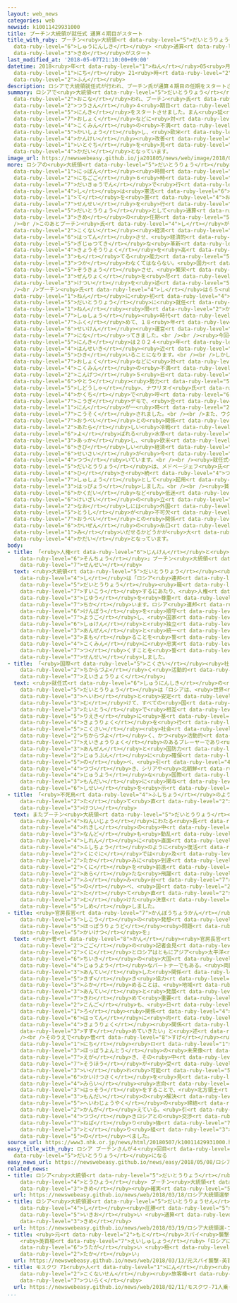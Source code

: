 ```yaml
---
layout: web_news
categories: web
newsid: k10011429931000
title: プーチン大統領が就任式 通算４期目がスタート
title_with_ruby: プーチン<ruby>大統領<rt data-ruby-level="5">だいとうりょう</rt></ruby>が<ruby>就任式<rt
  data-ruby-level="6">しゅうにんしき</rt></ruby> <ruby>通算<rt data-ruby-level="2">つうさん</rt></ruby>４<ruby>期目<rt
  data-ruby-level="3">きめ</rt></ruby>がスタート
last_modified_at: '2018-05-07T21:10:00+09:00'
datetime: 2018<ruby>年<rt data-ruby-level="1">ねん</rt></ruby>05<ruby>月<rt data-ruby-level="1">がつ</rt></ruby>07<ruby>日<rt
  data-ruby-level="1">にち</rt></ruby> 21<ruby>時<rt data-ruby-level="2">じ</rt></ruby>10<ruby>分<rt
  data-ruby-level="2">ふん</rt></ruby>
description: ロシアで大統領就任式が行われ、プーチン氏が通算４期目の任期をスタートさせました。まん延する汚職などに対する国民の不満を解消し、欧米との関係改善の糸口を見いだせるかどうかが課題となっています。
summary: ロシアで<ruby>大統領<rt data-ruby-level="5">だいとうりょう</rt></ruby><ruby>就任式<rt data-ruby-level="6">しゅうにんしき</rt></ruby>が<ruby>行<rt
  data-ruby-level="2">おこな</rt></ruby>われ、プーチン<ruby>氏<rt data-ruby-level="4">し</rt></ruby>が<ruby>通算<rt
  data-ruby-level="2">つうさん</rt></ruby>４<ruby>期目<rt data-ruby-level="3">きめ</rt></ruby>の<ruby>任期<rt
  data-ruby-level="5">にんき</rt></ruby>をスタートさせました。まん<ruby>延<rt data-ruby-level="6">えん</rt></ruby>する<ruby>汚職<rt
  data-ruby-level="7">おしょく</rt></ruby>などに<ruby>対<rt data-ruby-level="3">たい</rt></ruby>する<ruby>国民<rt
  data-ruby-level="4">こくみん</rt></ruby>の<ruby>不満<rt data-ruby-level="4">ふまん</rt></ruby>を<ruby>解消<rt
  data-ruby-level="5">かいしょう</rt></ruby>し、<ruby>欧米<rt data-ruby-level="7">おうべい</rt></ruby>との<ruby>関係<rt
  data-ruby-level="4">かんけい</rt></ruby><ruby>改善<rt data-ruby-level="6">かいぜん</rt></ruby>の<ruby>糸口<rt
  data-ruby-level="1">いとぐち</rt></ruby>を<ruby>見<rt data-ruby-level="1">み</rt></ruby>いだせるかどうかが<ruby>課題<rt
  data-ruby-level="4">かだい</rt></ruby>となっています。
image_url: https://newswebeasy.github.io/ja201805/news/web/image/2018/05/07/K10011429931_1805071938_1805071944_01_02.jpg
more: ロシアの<ruby>大統領<rt data-ruby-level="5">だいとうりょう</rt></ruby><ruby>就任式<rt data-ruby-level="6">しゅうにんしき</rt></ruby>は、<ruby>日本<rt
  data-ruby-level="1">にっぽん</rt></ruby><ruby>時間<rt data-ruby-level="2">じかん</rt></ruby>の７<ruby>日午後<rt
  data-ruby-level="2">にちごご</rt></ruby>６<ruby>時<rt data-ruby-level="2">じ</rt></ruby>からモスクワにあるクレムリンの<ruby>大宮殿<rt
  data-ruby-level="7">だいきゅうでん</rt></ruby>で<ruby>行<rt data-ruby-level="2">おこな</rt></ruby>われました。プーチン<ruby>氏<rt
  data-ruby-level="4">し</rt></ruby>は<ruby>憲法<rt data-ruby-level="6">けんぽう</rt></ruby>に<ruby>手<rt
  data-ruby-level="1">て</rt></ruby>を<ruby>置<rt data-ruby-level="4">お</rt></ruby>いて<ruby>宣誓<rt
  data-ruby-level="7">せんせい</rt></ruby>を<ruby>行<rt data-ruby-level="2">おこな</rt></ruby>い、<ruby>大統領<rt
  data-ruby-level="5">だいとうりょう</rt></ruby>として<ruby>通算<rt data-ruby-level="2">つうさん</rt></ruby>４<ruby>期目<rt
  data-ruby-level="3">きめ</rt></ruby>の<ruby>任期<rt data-ruby-level="5">にんき</rt></ruby>をスタートさせました。<br
  /><br />このあとプーチン<ruby>氏<rt data-ruby-level="4">し</rt></ruby>が<ruby>演説<rt data-ruby-level="5">えんぜつ</rt></ruby>し、「ロシアは<ruby>国内<rt
  data-ruby-level="2">こくない</rt></ruby><ruby>経済<rt data-ruby-level="6">けいざい</rt></ruby>を<ruby>発展<rt
  data-ruby-level="6">はってん</rt></ruby>させ、<ruby>経済的<rt data-ruby-level="6">けいざいてき</rt></ruby>、<ruby>技術的<rt
  data-ruby-level="5">ぎじゅつてき</rt></ruby>な<ruby>革新<rt data-ruby-level="6">かくしん</rt></ruby>をおこし、<ruby>競争力<rt
  data-ruby-level="4">きょうそうりょく</rt></ruby>を<ruby>高<rt data-ruby-level="2">たか</rt></ruby>めるため、すべての<ruby>持<rt
  data-ruby-level="3">も</rt></ruby>てる<ruby>能力<rt data-ruby-level="5">のうりょく</rt></ruby>を<ruby>使<rt
  data-ruby-level="3">つか</rt></ruby>わなくてはならない。<ruby>国力<rt data-ruby-level="2">こくりょく</rt></ruby>を<ruby>増強<rt
  data-ruby-level="5">ぞうきょう</rt></ruby>させ、<ruby>繁栄<rt data-ruby-level="7">はんえい</rt></ruby>をもたらすために<ruby>全力<rt
  data-ruby-level="3">ぜんりょく</rt></ruby>を<ruby>尽<rt data-ruby-level="7">つ</rt></ruby>くす」と<ruby>決意<rt
  data-ruby-level="3">けつい</rt></ruby>を<ruby>述<rt data-ruby-level="5">の</rt></ruby>べました。<br
  /><br />プーチン<ruby>氏<rt data-ruby-level="4">し</rt></ruby>は６５<ruby>歳<rt data-ruby-level="7">さい</rt></ruby>。２０００<ruby>年<rt
  data-ruby-level="1">ねん</rt></ruby>に<ruby>初<rt data-ruby-level="4">はじ</rt></ruby>めて<ruby>大統領<rt
  data-ruby-level="5">だいとうりょう</rt></ruby>に<ruby>就任<rt data-ruby-level="6">しゅうにん</rt></ruby>し、４<ruby>年<rt
  data-ruby-level="1">ねん</rt></ruby><ruby>間<rt data-ruby-level="2">かん</rt></ruby>の<ruby>首相<rt
  data-ruby-level="7">しゅしょう</rt></ruby><ruby>時代<rt data-ruby-level="3">じだい</rt></ruby>を<ruby>含<rt
  data-ruby-level="7">ふく</rt></ruby>めて、１８<ruby>年<rt data-ruby-level="1">ねん</rt></ruby>にわたり<ruby>政権<rt
  data-ruby-level="6">せいけん</rt></ruby><ruby>運営<rt data-ruby-level="5">うんえい</rt></ruby>を<ruby>担<rt
  data-ruby-level="7">にな</rt></ruby>ってきました。<br /><br /><ruby>今回<rt data-ruby-level="2">こんかい</rt></ruby>の<ruby>任期<rt
  data-ruby-level="5">にんき</rt></ruby>は２０２４<ruby>年<rt data-ruby-level="1">ねん</rt></ruby>までで、四<ruby>半世紀<rt
  data-ruby-level="4">はんせいき</rt></ruby><ruby>近<rt data-ruby-level="2">ちか</rt></ruby>く、ロシアを<ruby>率<rt
  data-ruby-level="5">ひき</rt></ruby>いることになります。<br /><br />しかしロシアでは、まん<ruby>延<rt data-ruby-level="6">えん</rt></ruby>する<ruby>汚職<rt
  data-ruby-level="7">おしょく</rt></ruby>などに<ruby>対<rt data-ruby-level="3">たい</rt></ruby>して<ruby>国民<rt
  data-ruby-level="4">こくみん</rt></ruby>の<ruby>不満<rt data-ruby-level="4">ふまん</rt></ruby>がくすぶり、<ruby>今月<rt
  data-ruby-level="2">こんげつ</rt></ruby>５<ruby>日<rt data-ruby-level="1">にち</rt></ruby>には、<ruby>野党<rt
  data-ruby-level="6">やとう</rt></ruby><ruby>勢力<rt data-ruby-level="5">せいりょく</rt></ruby>の<ruby>指導者<rt
  data-ruby-level="5">しどうしゃ</rt></ruby>、ナワリヌイ<ruby>氏<rt data-ruby-level="4">し</rt></ruby>が<ruby>各地<rt
  data-ruby-level="4">かくち</rt></ruby>で<ruby>呼<rt data-ruby-level="6">よ</rt></ruby>びかけた<ruby>抗議<rt
  data-ruby-level="7">こうぎ</rt></ruby>デモで、<ruby>合<rt data-ruby-level="2">あ</rt></ruby>わせておよそ１６００<ruby>人<rt
  data-ruby-level="1">にん</rt></ruby>が一<ruby>時<rt data-ruby-level="2">じ</rt></ruby><ruby>拘束<rt
  data-ruby-level="7">こうそく</rt></ruby>されました。<br /><br />また、ウクライナやシリアをめぐって<ruby>欧米<rt
  data-ruby-level="7">おうべい</rt></ruby>との<ruby>関係<rt data-ruby-level="4">かんけい</rt></ruby>は「<ruby>新<rt
  data-ruby-level="2">あたら</rt></ruby>しい<ruby>冷戦<rt data-ruby-level="4">れいせん</rt></ruby>」と<ruby>呼<rt
  data-ruby-level="6">よ</rt></ruby>ばれる<ruby>水準<rt data-ruby-level="5">すいじゅん</rt></ruby>にまで<ruby>悪化<rt
  data-ruby-level="3">あっか</rt></ruby>し、<ruby>欧米<rt data-ruby-level="7">おうべい</rt></ruby>による<ruby>厳<rt
  data-ruby-level="6">きび</rt></ruby>しい<ruby>経済<rt data-ruby-level="6">けいざい</rt></ruby><ruby>制裁<rt
  data-ruby-level="6">せいさい</rt></ruby>が<ruby>今<rt data-ruby-level="2">いま</rt></ruby>も<ruby>続<rt
  data-ruby-level="4">つづ</rt></ruby>いています。<br /><br /><ruby>就任式<rt data-ruby-level="6">しゅうにんしき</rt></ruby>のあと、プーチン<ruby>大統領<rt
  data-ruby-level="5">だいとうりょう</rt></ruby>は、メドベージェフ<ruby>氏<rt data-ruby-level="4">し</rt></ruby>を<ruby>引<rt
  data-ruby-level="4">ひ</rt></ruby>き<ruby>続<rt data-ruby-level="4">つづ</rt></ruby>き<ruby>首相<rt
  data-ruby-level="7">しゅしょう</rt></ruby>として<ruby>起用<rt data-ruby-level="3">きよう</rt></ruby>することを<ruby>発表<rt
  data-ruby-level="3">はっぴょう</rt></ruby>しました。<br /><br /><ruby>貧困層<rt data-ruby-level="7">ひんこんそう</rt></ruby>の<ruby>拡大<rt
  data-ruby-level="6">かくだい</rt></ruby>など<ruby>低迷<rt data-ruby-level="7">ていめい</rt></ruby>する<ruby>経済<rt
  data-ruby-level="6">けいざい</rt></ruby>の<ruby>立<rt data-ruby-level="2">た</rt></ruby>て<ruby>直<rt
  data-ruby-level="2">なお</rt></ruby>しには<ruby>外国<rt data-ruby-level="2">がいこく</rt></ruby>からの<ruby>投資<rt
  data-ruby-level="5">とうし</rt></ruby>が<ruby>不可欠<rt data-ruby-level="5">ふかけつ</rt></ruby>で、<ruby>欧米<rt
  data-ruby-level="7">おうべい</rt></ruby>との<ruby>関係<rt data-ruby-level="4">かんけい</rt></ruby><ruby>改善<rt
  data-ruby-level="6">かいぜん</rt></ruby>の<ruby>糸口<rt data-ruby-level="1">いとぐち</rt></ruby>を<ruby>見<rt
  data-ruby-level="1">み</rt></ruby>いだせるかどうかが<ruby>大<rt data-ruby-level="1">おお</rt></ruby>きな<ruby>課題<rt
  data-ruby-level="4">かだい</rt></ruby>となっています。
body:
- title: 「<ruby>人権<rt data-ruby-level="6">じんけん</rt></ruby>と<ruby>自由<rt data-ruby-level="3">じゆう</rt></ruby>を<ruby>尊重<rt
    data-ruby-level="6">そんちょう</rt></ruby>」プーチン<ruby>大統領<rt data-ruby-level="5">だいとうりょう</rt></ruby>が<ruby>宣誓<rt
    data-ruby-level="7">せんせい</rt></ruby>
  text: <ruby>大統領<rt data-ruby-level="5">だいとうりょう</rt></ruby><ruby>就任式<rt data-ruby-level="6">しゅうにんしき</rt></ruby>でプーチン<ruby>氏<rt
    data-ruby-level="4">し</rt></ruby>は「ロシア<ruby>連邦<rt data-ruby-level="7">れんぽう</rt></ruby>の<ruby>大統領<rt
    data-ruby-level="5">だいとうりょう</rt></ruby><ruby>職<rt data-ruby-level="5">しょく</rt></ruby>を<ruby>遂行<rt
    data-ruby-level="7">すいこう</rt></ruby>するにあたり、<ruby>人権<rt data-ruby-level="6">じんけん</rt></ruby>と<ruby>自由<rt
    data-ruby-level="3">じゆう</rt></ruby>を<ruby>尊重<rt data-ruby-level="6">そんちょう</rt></ruby>することを<ruby>誓<rt
    data-ruby-level="7">ちか</rt></ruby>います。ロシア<ruby>連邦<rt data-ruby-level="7">れんぽう</rt></ruby>の<ruby>憲法<rt
    data-ruby-level="6">けんぽう</rt></ruby>を<ruby>順守<rt data-ruby-level="4">じゅんしゅ</rt></ruby>し、<ruby>擁護<rt
    data-ruby-level="7">ようご</rt></ruby>し、<ruby>国家<rt data-ruby-level="2">こっか</rt></ruby>の<ruby>主権<rt
    data-ruby-level="6">しゅけん</rt></ruby>と<ruby>独立<rt data-ruby-level="5">どくりつ</rt></ruby>、<ruby>安全<rt
    data-ruby-level="3">あんぜん</rt></ruby>と<ruby>統一<rt data-ruby-level="5">とういつ</rt></ruby>を<ruby>守<rt
    data-ruby-level="3">まも</rt></ruby>ることを<ruby>誓<rt data-ruby-level="7">ちか</rt></ruby>います。そして<ruby>国民<rt
    data-ruby-level="4">こくみん</rt></ruby>に<ruby>忠実<rt data-ruby-level="6">ちゅうじつ</rt></ruby>に<ruby>尽<rt
    data-ruby-level="7">つ</rt></ruby>くすことを<ruby>誓<rt data-ruby-level="7">ちか</rt></ruby>います」と<ruby>宣誓<rt
    data-ruby-level="7">せんせい</rt></ruby>しました。
- title: 「<ruby>国際<rt data-ruby-level="5">こくさい</rt></ruby><ruby>社会<rt data-ruby-level="2">しゃかい</rt></ruby>に<ruby>力強<rt
    data-ruby-level="2">ちからづよ</rt></ruby>く<ruby>活動的<rt data-ruby-level="4">かつどうてき</rt></ruby>な<ruby>影響力<rt
    data-ruby-level="7">えいきょうりょく</rt></ruby>」
  text: <ruby>就任式<rt data-ruby-level="6">しゅうにんしき</rt></ruby>の<ruby>演説<rt data-ruby-level="5">えんぜつ</rt></ruby>でプーチン<ruby>大統領<rt
    data-ruby-level="5">だいとうりょう</rt></ruby>は「ロシアは、<ruby>世界<rt data-ruby-level="3">せかい</rt></ruby>の<ruby>平和<rt
    data-ruby-level="3">へいわ</rt></ruby>と<ruby>安定<rt data-ruby-level="3">あんてい</rt></ruby>に<ruby>向<rt
    data-ruby-level="3">む</rt></ruby>けて、すべての<ruby>国<rt data-ruby-level="2">くに</rt></ruby>と<ruby>対等<rt
    data-ruby-level="3">たいとう</rt></ruby>で<ruby>相互<rt data-ruby-level="7">そうご</rt></ruby><ruby>利益<rt
    data-ruby-level="5">りえき</rt></ruby>に<ruby>基<rt data-ruby-level="7">もと</rt></ruby>づいた<ruby>協力<rt
    data-ruby-level="4">きょうりょく</rt></ruby>を<ruby>行<rt data-ruby-level="2">おこな</rt></ruby>う。<ruby>国際<rt
    data-ruby-level="5">こくさい</rt></ruby><ruby>社会<rt data-ruby-level="2">しゃかい</rt></ruby>において、<ruby>力強<rt
    data-ruby-level="2">ちからづよ</rt></ruby>く、かつ<ruby>活動的<rt data-ruby-level="4">かつどうてき</rt></ruby>な<ruby>影響力<rt
    data-ruby-level="7">えいきょうりょく</rt></ruby>のあるプレーヤーであり<ruby>国<rt data-ruby-level="2">くに</rt></ruby>の<ruby>安全<rt
    data-ruby-level="3">あんぜん</rt></ruby>と<ruby>国防力<rt data-ruby-level="5">こくぼうりょく</rt></ruby>は<ruby>十分<rt
    data-ruby-level="2">じゅうぶん</rt></ruby>に<ruby>確保<rt data-ruby-level="5">かくほ</rt></ruby>されている」と<ruby>述<rt
    data-ruby-level="5">の</rt></ruby>べ、<ruby>引<rt data-ruby-level="4">ひ</rt></ruby>き<ruby>続<rt
    data-ruby-level="4">つづ</rt></ruby>き、シリアや<ruby>北朝鮮<rt data-ruby-level="7">きたちょうせん</rt></ruby>などをめぐる<ruby>重要<rt
    data-ruby-level="4">じゅうよう</rt></ruby>な<ruby>国際<rt data-ruby-level="5">こくさい</rt></ruby><ruby>問題<rt
    data-ruby-level="3">もんだい</rt></ruby>に<ruby>関与<rt data-ruby-level="7">かんよ</rt></ruby>していく<ruby>姿勢<rt
    data-ruby-level="6">しせい</rt></ruby>を<ruby>示<rt data-ruby-level="5">しめ</rt></ruby>しました。
- title: 「<ruby>不死鳥<rt data-ruby-level="4">ふしちょう</rt></ruby>のように」<ruby>国<rt data-ruby-level="2">くに</rt></ruby>の<ruby>立<rt
    data-ruby-level="2">た</rt></ruby>て<ruby>直<rt data-ruby-level="2">なお</rt></ruby>しに<ruby>決意<rt
    data-ruby-level="3">けつい</rt></ruby>
  text: またプーチン<ruby>大統領<rt data-ruby-level="5">だいとうりょう</rt></ruby>は「１０００<ruby>年以上<rt
    data-ruby-level="4">ねんいじょう</rt></ruby>にわたる<ruby>長<rt data-ruby-level="2">なが</rt></ruby>い<ruby>歴史<rt
    data-ruby-level="4">れきし</rt></ruby>の<ruby>中<rt data-ruby-level="1">なか</rt></ruby>で、ロシアは<ruby>何度<rt
    data-ruby-level="3">なんど</rt></ruby>も<ruby>動乱<rt data-ruby-level="6">どうらん</rt></ruby>や<ruby>試練<rt
    data-ruby-level="4">しれん</rt></ruby>に<ruby>直面<rt data-ruby-level="3">ちょくめん</rt></ruby>してきたが、そのつど<ruby>不死鳥<rt
    data-ruby-level="4">ふしちょう</rt></ruby>のように<ruby>復活<rt data-ruby-level="5">ふっかつ</rt></ruby>し、ほかの<ruby>国々<rt
    data-ruby-level="2">くにぐに</rt></ruby>では<ruby>及<rt data-ruby-level="7">およ</rt></ruby>ばないような<ruby>高<rt
    data-ruby-level="2">たか</rt></ruby>みに<ruby>到達<rt data-ruby-level="7">とうたつ</rt></ruby>してきた。ロシアはそれを、<ruby>国<rt
    data-ruby-level="2">くに</rt></ruby>を<ruby>前進<rt data-ruby-level="3">ぜんしん</rt></ruby>させるための<ruby>新<rt
    data-ruby-level="2">あら</rt></ruby>たな<ruby>飛躍<rt data-ruby-level="7">ひやく</rt></ruby>の<ruby>踏<rt
    data-ruby-level="7">ふ</rt></ruby>み<ruby>台<rt data-ruby-level="7">だい</rt></ruby>としてきた」と<ruby>述<rt
    data-ruby-level="5">の</rt></ruby>べ、<ruby>国<rt data-ruby-level="2">くに</rt></ruby>の<ruby>立<rt
    data-ruby-level="2">た</rt></ruby>て<ruby>直<rt data-ruby-level="2">なお</rt></ruby>しに<ruby>向<rt
    data-ruby-level="3">む</rt></ruby>けた<ruby>決意<rt data-ruby-level="3">けつい</rt></ruby>を<ruby>示<rt
    data-ruby-level="5">しめ</rt></ruby>しました。
- title: <ruby>官房長官<rt data-ruby-level="7">かんぼうちょうかん</rt></ruby>「<ruby>未来<rt data-ruby-level="4">みらい</rt></ruby><ruby>志向<rt
    data-ruby-level="5">しこう</rt></ruby>の<ruby>発想<rt data-ruby-level="3">はっそう</rt></ruby>で<ruby>北方領土<rt
    data-ruby-level="5">ほっぽうりょうど</rt></ruby><ruby>問題<rt data-ruby-level="3">もんだい</rt></ruby><ruby>解決<rt
    data-ruby-level="5">かいけつ</rt></ruby>を」
  text: <ruby>菅<rt data-ruby-level="8">かん</rt></ruby><ruby>官房長官<rt data-ruby-level="7">かんぼうちょうかん</rt></ruby>は<ruby>午後<rt
    data-ruby-level="2">ごご</rt></ruby>の<ruby>記者会見<rt data-ruby-level="3">きしゃかいけん</rt></ruby>で、「わが<ruby>国<rt
    data-ruby-level="2">くに</rt></ruby>とロシアはともにアジア<ruby>太平洋<rt data-ruby-level="3">たいへいよう</rt></ruby><ruby>地域<rt
    data-ruby-level="6">ちいき</rt></ruby>の<ruby>大国<rt data-ruby-level="2">たいこく</rt></ruby>であり<ruby>重要<rt
    data-ruby-level="4">じゅうよう</rt></ruby>なパートナーでもある。<ruby>両国<rt data-ruby-level="3">りょうこく</rt></ruby>が<ruby>安定<rt
    data-ruby-level="3">あんてい</rt></ruby>した<ruby>関係<rt data-ruby-level="4">かんけい</rt></ruby>を<ruby>築<rt
    data-ruby-level="5">きず</rt></ruby>き<ruby>協力<rt data-ruby-level="4">きょうりょく</rt></ruby>を<ruby>深<rt
    data-ruby-level="3">ふか</rt></ruby>めることは、<ruby>地域<rt data-ruby-level="6">ちいき</rt></ruby>の<ruby>安定<rt
    data-ruby-level="3">あんてい</rt></ruby>と<ruby>発展<rt data-ruby-level="6">はってん</rt></ruby>にとっても<ruby>極<rt
    data-ruby-level="7">きわ</rt></ruby>めて<ruby>重要<rt data-ruby-level="4">じゅうよう</rt></ruby>だ。<ruby>今後<rt
    data-ruby-level="2">こんご</rt></ruby>も、<ruby>日<rt data-ruby-level="1">にち</rt></ruby><ruby>ロ<rt
    data-ruby-level="1">ろ</rt></ruby><ruby>関係<rt data-ruby-level="4">かんけい</rt></ruby>の<ruby>発展<rt
    data-ruby-level="6">はってん</rt></ruby>に<ruby>向<rt data-ruby-level="3">む</rt></ruby>けてさらに<ruby>協力<rt
    data-ruby-level="4">きょうりょく</rt></ruby><ruby>関係<rt data-ruby-level="4">かんけい</rt></ruby>を<ruby>進<rt
    data-ruby-level="3">すす</rt></ruby>めていきたい」と<ruby>述<rt data-ruby-level="5">の</rt></ruby>べました。<br
    /><br />そのうえで<ruby>菅<rt data-ruby-level="8">すげ</rt></ruby><ruby>官房長官<rt data-ruby-level="7">かんぼうちょうかん</rt></ruby>は「<ruby>日<rt
    data-ruby-level="1">にち</rt></ruby><ruby>ロ<rt data-ruby-level="1">ろ</rt></ruby>がともに<ruby>北方四島<rt
    data-ruby-level="3">ほっぽうよんとう</rt></ruby>の<ruby>未来像<rt data-ruby-level="5">みらいぞう</rt></ruby>を<ruby>描<rt
    data-ruby-level="7">えが</rt></ruby>き、その<ruby>中<rt data-ruby-level="1">なか</rt></ruby>から<ruby>双方<rt
    data-ruby-level="7">そうほう</rt></ruby>が<ruby>受<rt data-ruby-level="3">う</rt></ruby>け<ruby>入<rt
    data-ruby-level="3">い</rt></ruby>れ<ruby>可能<rt data-ruby-level="5">かのう</rt></ruby>な<ruby>解決策<rt
    data-ruby-level="6">かいけつさく</rt></ruby>を<ruby>見<rt data-ruby-level="1">み</rt></ruby>いだしていく<ruby>未来<rt
    data-ruby-level="4">みらい</rt></ruby><ruby>志向<rt data-ruby-level="5">しこう</rt></ruby>の<ruby>発想<rt
    data-ruby-level="3">はっそう</rt></ruby>をすることで、<ruby>北方領土<rt data-ruby-level="5">ほっぽうりょうど</rt></ruby><ruby>問題<rt
    data-ruby-level="3">もんだい</rt></ruby>の<ruby>解決<rt data-ruby-level="5">かいけつ</rt></ruby>、そして<ruby>平和条約<rt
    data-ruby-level="5">へいわじょうやく</rt></ruby>の<ruby>締結<rt data-ruby-level="7">ていけつ</rt></ruby>にたどりつくことができると<ruby>考<rt
    data-ruby-level="2">かんが</rt></ruby>えている。<ruby>引<rt data-ruby-level="4">ひ</rt></ruby>き<ruby>続<rt
    data-ruby-level="4">つづ</rt></ruby>きロシアとの<ruby>交渉<rt data-ruby-level="7">こうしょう</rt></ruby>に<ruby>粘<rt
    data-ruby-level="7">ねば</rt></ruby>り<ruby>強<rt data-ruby-level="7">づよ</rt></ruby>く<ruby>取<rt
    data-ruby-level="3">と</rt></ruby>り<ruby>組<rt data-ruby-level="3">く</rt></ruby>んでいきたい」と<ruby>述<rt
    data-ruby-level="5">の</rt></ruby>べました。
source_url: https://www3.nhk.or.jp/news/html/20180507/k10011429931000.html
easy_title_with_ruby: ロシア プーチンさんが４<ruby>回目<rt data-ruby-level="2">かいめ</rt></ruby>の<ruby>大統領<rt
  data-ruby-level="5">だいとうりょう</rt></ruby>になる
easy_news_url: https://newswebeasy.github.io/news/easy/2018/05/08/ロシア-プーチンさんが4回目の大統領になる
related_news:
- title: ロシア<ruby>大統領<rt data-ruby-level="5">だいとうりょう</rt></ruby><ruby>選挙<rt data-ruby-level="4">せんきょ</rt></ruby>きょう<ruby>投票<rt
    data-ruby-level="4">とうひょう</rt></ruby> プーチン<ruby>大統領<rt data-ruby-level="5">だいとうりょう</rt></ruby>４<ruby>期目<rt
    data-ruby-level="3">きめ</rt></ruby><ruby>確実<rt data-ruby-level="5">かくじつ</rt></ruby>
  url: https://newswebeasy.github.io/news/web/2018/03/18/ロシア大統領選挙きょう投票-プーチン大統領4期目確実
- title: ロシア<ruby>大統領選<rt data-ruby-level="5">だいとうりょうせん</rt></ruby> プーチン<ruby>氏<rt
    data-ruby-level="4">し</rt></ruby><ruby>圧勝<rt data-ruby-level="5">あっしょう</rt></ruby>の<ruby>勢<rt
    data-ruby-level="5">いきお</rt></ruby>い <ruby>通算<rt data-ruby-level="2">つうさん</rt></ruby>４<ruby>期目<rt
    data-ruby-level="3">きめ</rt></ruby>
  url: https://newswebeasy.github.io/news/web/2018/03/19/ロシア大統領選-プーチン氏圧勝の勢い-通算4期目
- title: <ruby>元<rt data-ruby-level="2">もと</rt></ruby>スパイ<ruby>襲撃<rt data-ruby-level="7">しゅうげき</rt></ruby>
    <ruby>英首相<rt data-ruby-level="7">えいしゅしょう</rt></ruby>「ロシアに<ruby>責任<rt data-ruby-level="5">せきにん</rt></ruby>ある<ruby>疑<rt
    data-ruby-level="6">うたが</rt></ruby>い <ruby>極<rt data-ruby-level="7">きわ</rt></ruby>めて<ruby>高<rt
    data-ruby-level="2">たか</rt></ruby>い」
  url: https://newswebeasy.github.io/news/web/2018/03/13/元スパイ襲撃-英首相ロシアに責任ある疑い-極めて高い
- title: モスクワ 71<ruby>人<rt data-ruby-level="1">にん</rt></ruby><ruby>乗<rt data-ruby-level="3">の</rt></ruby>った<ruby>国内線<rt
    data-ruby-level="2">こくないせん</rt></ruby><ruby>旅客機<rt data-ruby-level="7">りょかっき</rt></ruby><ruby>墜落<rt
    data-ruby-level="7">ついらく</rt></ruby>
  url: https://newswebeasy.github.io/news/web/2018/02/11/モスクワ-71人乗った国内線旅客機墜落
...
```

